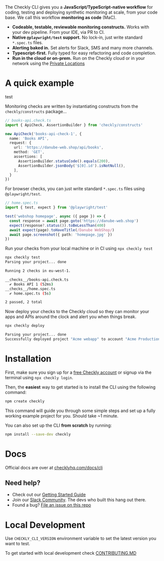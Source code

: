 The Checkly CLI gives you a **JavaScript/TypeScript-native workflow** for coding, testing and deploying synthetic 
monitoring at scale, from your code base. We call this workflow **monitoring as code** (MaC).

- **Codeable, testable, reviewable monitoring constructs.** Works with your dev pipeline. From your IDE, via PR to CI.
- **Native `@playwright/test` support.** No lock-in, just write standard `*.spec.ts` files.
- **Alerting baked in.** Set alerts for Slack, SMS and many more channels.
- **Typescript-first.** Fully typed for easy refactoring and code completion.
- **Run in the cloud or on-prem.** Run on the Checkly cloud or in your network using the [Private Locations](https://www.checklyhq.com/docs/private-locations/)

# A quick example

test

Monitoring checks are written by instantiating constructs from the `checkly/constructs` package...

```ts
// books-api.check.ts
import { ApiCheck, AssertionBuilder } from 'checkly/constructs'

new ApiCheck('books-api-check-1', {
  name: 'Books API',
  request: {
    url: 'https://danube-web.shop/api/books',
    method: 'GET',
    assertions: [
      AssertionBuilder.statusCode().equals(200),
      AssertionBuilder.jsonBody('$[0].id').isNotNull(),
    ],
  }
})
```
For browser checks, you can just write standard `*.spec.ts` files using `@playwright/test`.

```ts
// home.spec.ts
import { test, expect } from '@playwright/test'

test('webshop homepage', async ({ page }) => {
  const response = await page.goto('https://danube-web.shop')
  expect(response?.status()).toBeLessThan(400)
  await expect(page).toHaveTitle(/Danube WebShop/)
  await page.screenshot({ path: 'homepage.jpg' })
})
```

Run your checks from your local machine or in CI  using `npx checkly test`

```bash
npx checkly test
Parsing your project... done

Running 2 checks in eu-west-1.

__checks__/books-api.check.ts
  ✔ Books API 1 (52ms)
__checks__/home.spec.ts  
  ✔ home.spec.ts (5s)

2 passed, 2 total
```

Now deploy your checks to the Checkly cloud so they can monitor your apps and APIs around the clock and alert you when things break.

```bash
npx checkly deploy

Parsing your project... done
Successfully deployed project "Acme webapp" to account "Acme Production".
```

# Installation

First, make sure you sign up for a [free Checkly account](https://app.checklyhq.com/signup) or signup via the terminal using
`npx checkly login`.

Then, the **easiest** way to get started is to install the CLI using the following command:

```bash
npm create checkly
```
This command will guide you through some simple steps and set up a fully working example project for you. Should take 
~1 minute.

You can also set up the CLI **from scratch** by running:

```bash
npm install --save-dev checkly
```

# Docs

Official docs are over at [checklyhq.com/docs/cli](https://checklyhq.com/docs/cli/)

## Need help? 

- Check out our [Getting Started Guide](https://checklyhq.com/docs/cli/)
- Join our [Slack Community](https://checklyhq.com/slack). The devs who built this hang out there.
- Found a bug? [File an issue on this repo](https://github.com/checkly/checkly-cli/issues/new/choose)

# Local Development

Use `CHECKLY_CLI_VERSION` environment variable to set the latest version you want to test.

To get started with local development check [CONTRIBUTING.MD](https://github.com/checkly/checkly-cli/blob/main/CONTRIBUTING.md)
